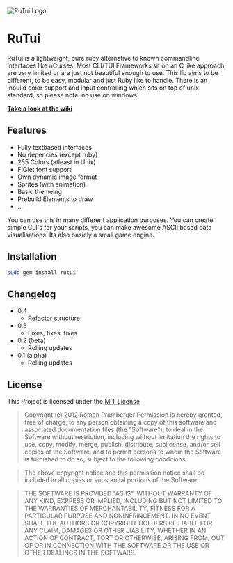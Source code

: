 ![RuTui Logo](http://i.imgur.com/cu0yNM3.png "RuTui Logo")

# RuTui

RuTui is a lightweight, pure ruby alternative to known commandline interfaces like nCurses. Most CLI/TUI Frameworks sit on an C like approach, are very limited or are just not beautiful enough to use. This lib aims to be different, to be easy, modular and just Ruby like to handle. There is an inbuild color support and input controlling which sits on top of unix standard, so please note: no use on windows!

[**Take a look at the wiki**](https://github.com/b1nary/rutui/wiki)

## Features

-  Fully textbased interfaces
-  No depencies (except ruby)
-  255 Colors (atleast in Unix)
-  FIGlet font support
-  Own dynamic image format
-  Sprites (with animation)
-  Basic themeing
-  Prebuild Elements to draw
-  ...

You can use this in many different application purposes. You can create simple CLI's for your scripts, you can make awesome ASCII based data visualisations. Its also basicly a small game engine.

## Installation

``` bash
sudo gem install rutui
```

## Changelog

* 0.4
  * Refactor structure
* 0.3
  * Fixes, fixes, fixes
* 0.2 (beta)
  * Rolling updates
* 0.1 (alpha)
  * Rolling updates

## License
This Project is licensed under the [MIT License](http://de.wikipedia.org/wiki/MIT-Lizenz)

> Copyright (c) 2012 Roman Pramberger
> Permission is hereby granted, free of charge, to any person obtaining a copy of this software and associated documentation files (the "Software"), to deal in the Software without restriction, including without limitation the rights to use, copy, modify, merge, publish, distribute, sublicense, and/or sell copies of the Software, and to permit persons to whom the Software is furnished to do so, subject to the following conditions:

> The above copyright notice and this permission notice shall be included in all copies or substantial portions of the Software.

> THE SOFTWARE IS PROVIDED "AS IS", WITHOUT WARRANTY OF ANY KIND, EXPRESS OR IMPLIED, INCLUDING BUT NOT LIMITED TO THE WARRANTIES OF MERCHANTABILITY, FITNESS FOR A PARTICULAR PURPOSE AND NONINFRINGEMENT. IN NO EVENT SHALL THE AUTHORS OR COPYRIGHT HOLDERS BE LIABLE FOR ANY CLAIM, DAMAGES OR OTHER LIABILITY, WHETHER IN AN ACTION OF CONTRACT, TORT OR OTHERWISE, ARISING FROM, OUT OF OR IN CONNECTION WITH THE SOFTWARE OR THE USE OR OTHER DEALINGS IN THE SOFTWARE.
